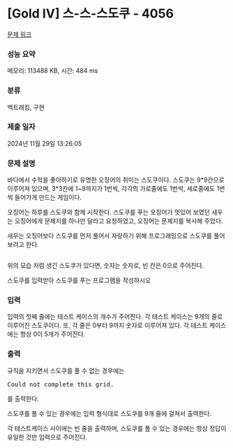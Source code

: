 # [Gold IV] 스-스-스도쿠 - 4056 

[문제 링크](https://www.acmicpc.net/problem/4056) 

### 성능 요약

메모리: 113488 KB, 시간: 484 ms

### 분류

백트래킹, 구현

### 제출 일자

2024년 11월 29일 13:26:05

### 문제 설명

<p>바다에서 수학을 좋아하기로 유명한 오징어의 취미는 스도쿠이다. 스도쿠는 9*9칸으로 이루어져 있으며, 3*3칸에 1~9까지가 1번씩, 각각의 가로줄에도 1번씩, 세로줄에도 1번씩 들어가게 만드는 게임이다.</p>

<p>오징어는 하루를 스도쿠와 함께 시작한다. 스도쿠를 푸는 오징어가 멋있어 보였던 새우는 오징어에게 문제지를 하나만 달라고 요청하였고, 오징어는 문제지를 복사해 주었다.</p>

<p>새우는 오징어보다 스도쿠를 먼저 풀어서 자랑하기 위해 프로그래밍으로 스도쿠를 풀어보려고 한다.</p>

<p><img alt="" src="https://www.acmicpc.net/upload/images2/sususudoku.png"></p>

<p>위의 모습 처럼 생긴 스도쿠가 있다면, 숫자는 숫자로, 빈 칸은 0으로 주어진다.</p>

<p>스도쿠를 입력받아 스도쿠를 푸는 프로그램을 작성하시오</p>

### 입력 

 <p>입력의 첫째 줄에는 테스트 케이스의 개수가 주어진다. 각 테스트 케이스는 9개의 줄로 이루어진 스도쿠이다. 또, 각 줄은 0부터 9까지 숫자로 이루어져 있다. 각 테스트 케이스에는 항상 0이 5개가 주어진다.</p>

### 출력 

 <p>규칙을 지키면서 스도쿠를 풀 수 없는 경우에는 </p>

<pre>Could not complete this grid.</pre>

<p>를 출력한다.</p>

<p>스도쿠를 풀 수 있는 경우에는 입력 형식대로 스도쿠를 9개 줄에 걸쳐서 출력한다.</p>

<p>각 테스트케이스 사이에는 빈 줄을 출력하며, 스도쿠를 풀 수 있는 경우에는 항상 정답이 유일한 것만 입력으로 주어진다.</p>

